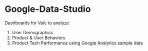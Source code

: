 # Google-Data-Studio
Dashboards for Vale to analyze 
1. User Demographics
2. Product & User Behaviors 
3. Product Tech Performance 
using Google Analytics sample data

